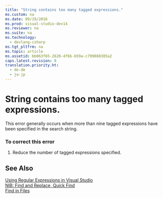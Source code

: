 ```yaml
---
title: "String contains too many tagged expressions."
ms.custom: na
ms.date: 09/19/2016
ms.prod: visual-studio-dev14
ms.reviewer: na
ms.suite: na
ms.technology: 
  - devlang-csharp
ms.tgt_pltfrm: na
ms.topic: article
ms.assetid: bb063f65-2620-4f6b-b59a-c799088385a2
caps.latest.revision: 8
translation.priority.ht: 
  - de-de
  - ja-jp
---
```

# String contains too many tagged expressions.
This error generally occurs when more than nine tagged expressions have been specified in the search string.  
  
### To correct this error  
  
1.  Reduce the number of tagged expressions specified.  
  
## See Also  
 [Using Regular Expressions in Visual Studio](../vs140/Using-Regular-Expressions-in-Visual-Studio.md)   
 [NIB: Find and Replace, Quick Find](assetId:///dad03582-4931-4893-83ba-84b37f5b1600)   
 [Find in Files](../vs140/Find-in-Files.md)